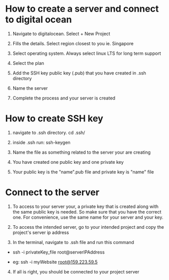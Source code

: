 # How to create a server and connect to digital ocean

1) Navigate to digitalocean. Select + New Project

2) Fills the details. Select region closest to you ie. Singapore

3) Select operating system. Always select linux LTS for long term support

4) Select the plan

5) Add the SSH key public key (.pub) that you have created in .ssh directory

6) Name the server

7) Complete the process and your server is created


# How to create SSH key

1) navigate to .ssh directory. cd .ssh/

2) inside .ssh run: ssh-keygen

3) Name the file as something related to the server your are creating

4) You have created one public key and one private key

5) Your public key is the "name".pub file and private key is "name" file 


# Connect to the server

1) To access to your server your, a private key that is created along with the same public key is needed. So make sure that you have the correct one. For convenience, use the same name for your server and your key.

2) To access the intended server, go to your intended project and copy the project's server ip address

3) In the terminal, navigate to .ssh file and run this command

- ssh -i privateKey_file root@serverIPAddress

- eg: ssh -i myWebsite root@159.223.59.5

4) If all is right, you should be connected to your project server